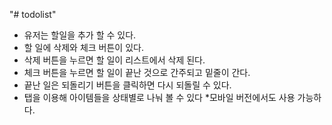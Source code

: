 "# todolist"

- 유저는 할일을 추가 할 수 있다.
- 할 일에 삭제와 체크 버튼이 있다.
- 삭제 버튼을 누르면 할 일이 리스트에서 삭제 된다.
- 체크 버튼을 누르면 할 일이 끝난 것으로 간주되고 밑줄이 간다.
- 끝난 일은 되돌리기 버튼을 클릭하면 다시 되돌릴 수 있다.
- 탭을 이용해 아이템들을 상태별로 나눠 볼 수 있다 \*모바일 버전에서도 사용 가능하다.
